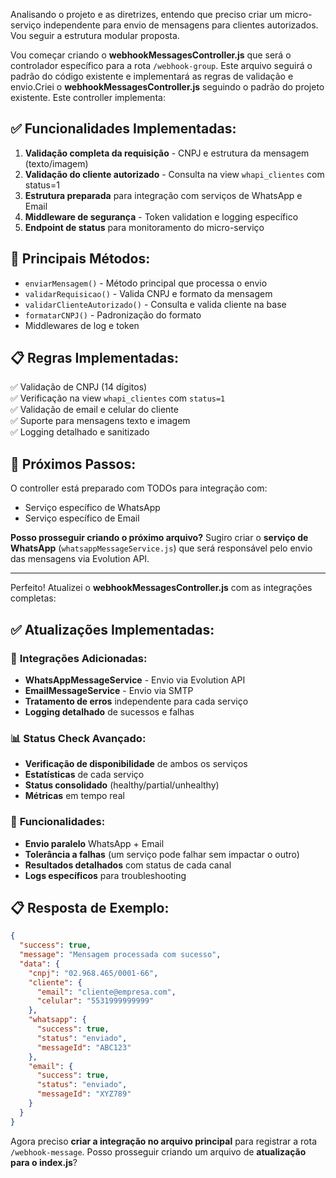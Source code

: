 Analisando o projeto e as diretrizes, entendo que preciso criar um micro-serviço independente para envio de mensagens para clientes autorizados. Vou seguir a estrutura modular proposta.

Vou começar criando o **webhookMessagesController.js** que será o controlador específico para a rota `/webhook-group`. Este arquivo seguirá o padrão do código existente e implementará as regras de validação e envio.Criei o **webhookMessagesController.js** seguindo o padrão do projeto existente. Este controller implementa:

## ✅ **Funcionalidades Implementadas:**

1. **Validação completa da requisição** - CNPJ e estrutura da mensagem (texto/imagem)
2. **Validação do cliente autorizado** - Consulta na view `whapi_clientes` com status=1
3. **Estrutura preparada** para integração com serviços de WhatsApp e Email
4. **Middleware de segurança** - Token validation e logging específico
5. **Endpoint de status** para monitoramento do micro-serviço

## 🔧 **Principais Métodos:**

- `enviarMensagem()` - Método principal que processa o envio
- `validarRequisicao()` - Valida CNPJ e formato da mensagem  
- `validarClienteAutorizado()` - Consulta e valida cliente na base
- `formatarCNPJ()` - Padronização do formato
- Middlewares de log e token

## 📋 **Regras Implementadas:**

✅ Validação de CNPJ (14 dígitos)  
✅ Verificação na view `whapi_clientes` com `status=1`  
✅ Validação de email e celular do cliente  
✅ Suporte para mensagens texto e imagem  
✅ Logging detalhado e sanitizado  

## 🔄 **Próximos Passos:**

O controller está preparado com TODOs para integração com:
- Serviço específico de WhatsApp 
- Serviço específico de Email

**Posso prosseguir criando o próximo arquivo?** Sugiro criar o **serviço de WhatsApp** (`whatsappMessageService.js`) que será responsável pelo envio das mensagens via Evolution API.

-------------------------------

Perfeito! Atualizei o **webhookMessagesController.js** com as integrações completas:

## ✅ **Atualizações Implementadas:**

### 🔗 **Integrações Adicionadas:**
- **WhatsAppMessageService** - Envio via Evolution API
- **EmailMessageService** - Envio via SMTP  
- **Tratamento de erros** independente para cada serviço
- **Logging detalhado** de sucessos e falhas

### 📊 **Status Check Avançado:**
- **Verificação de disponibilidade** de ambos os serviços
- **Estatísticas** de cada serviço
- **Status consolidado** (healthy/partial/unhealthy)
- **Métricas** em tempo real

### 🚀 **Funcionalidades:**
- **Envio paralelo** WhatsApp + Email
- **Tolerância a falhas** (um serviço pode falhar sem impactar o outro)
- **Resultados detalhados** com status de cada canal
- **Logs específicos** para troubleshooting

## 📋 **Resposta de Exemplo:**

```json
{
  "success": true,
  "message": "Mensagem processada com sucesso",
  "data": {
    "cnpj": "02.968.465/0001-66",
    "cliente": {
      "email": "cliente@empresa.com",
      "celular": "5531999999999"  
    },
    "whatsapp": {
      "success": true,
      "status": "enviado",
      "messageId": "ABC123"
    },
    "email": {
      "success": true, 
      "status": "enviado",
      "messageId": "XYZ789"
    }
  }
}
```

Agora preciso **criar a integração no arquivo principal** para registrar a rota `/webhook-message`. Posso prosseguir criando um arquivo de **atualização para o index.js**?


